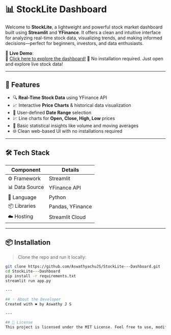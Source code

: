 # 📊 StockLite Dashboard

Welcome to **StockLite**, a lightweight and powerful stock market dashboard built using **Streamlit** and **YFinance**. It offers a clean and intuitive interface for analyzing real-time stock data, visualizing trends, and making informed decisions—perfect for beginners, investors, and data enthusiasts.

🚀 **Live Demo**:  
🔗 [Click here to explore the dashboard!](https://stocklite---dashboard.streamlit.app/)
📱 No installation required. Just open and explore live stock data!

---

## 📌 Features

- 🔍 **Real-Time Stock Data** using YFinance API
- 📈 Interactive **Price Charts** & historical data visualization
- 📅 User-defined **Date Range** selection
- 💹 Line charts for **Open, Close, High, Low** prices
- 🧮 Basic statistical insights like volume and moving averages
- 🌐 Clean web-based UI with no installations required

---

## 🛠️ Tech Stack

| Component     | Details              |
|---------------|----------------------|
| ⚙️ Framework  | Streamlit            |
| 📊 Data Source | YFinance API         |
| 🐍 Language   | Python               |
| 📦 Libraries  | Pandas, YFinance     |
| ☁️ Hosting    | Streamlit Cloud      |

---

## 📦 Installation

> Clone the repo and run it locally:

```bash
git clone https://github.com/AswathyachuJS/StockLite---Dashboard.git
cd StockLite---Dashboard
pip install -r requirements.txt
streamlit run app.py

---

## ✨ About the Developer
Created with ❤️ by Aswathy J S

---

## 📝 License
This project is licensed under the MIT License. Feel free to use, modify, and share!
